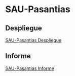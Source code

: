 # SAU-Pasantias

## Despliegue
[SAU-Pasantias Despliegue](https://maico-zurbriggen.github.io/SAU-Pasantias/)

## Informe
[SAU-Pasantias Informe](https://drive.google.com/drive/folders/1UDpd2jTrzvuPyDeDBdnM-QxIBzkjnwaF?usp=drive_link)